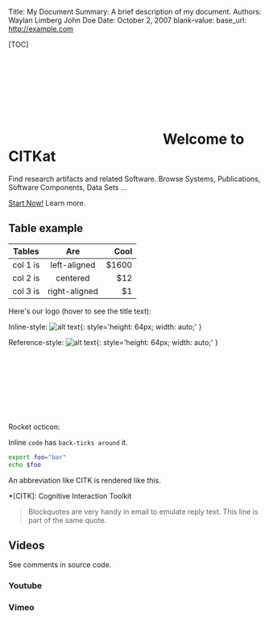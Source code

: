Title:   My Document
Summary: A brief description of my document.
Authors: Waylan Limberg
         John Doe
Date:    October 2, 2007
blank-value: 
base_url: http://example.com

[TOC]

# <svg class="octicon octicon-rocket"><use href="#rocket"></use></svg> Welcome to CITKat

Find research artifacts and related Software.
Browse Systems, Publications, Software Components, Data Sets ...

[Start Now!](tutorials/foo "title foo") Learn more.

## Table example


| Tables   |      Are      |  Cool |
|----------|:-------------:|------:|
| col 1 is |  left-aligned | $1600 |
| col 2 is |    centered   |   $12 |
| col 3 is | right-aligned |    $1 |

Here's our logo (hover to see the title text):

Inline-style: 
![alt text](/static/img/Circle-icons-rocket.svg "Logo Title Text 1"){: style='height: 64px; width: auto;' }

Reference-style: 
![alt text][logo]{: style='height: 64px; width: auto;' }

[logo]: /static/img/Circle-icons-rocket.svg "Logo Title Text 2"

Rocket octicon: 
<svg class="octicon octicon-rocket">
  <use href="#rocket"></use>
</svg>


Inline `code` has `back-ticks around` it.


```bash
export foo="bar"
echo $foo
```

An abbreviation like CITK is rendered like this.

*[CITK]: Cognitive Interaction Toolkit

> Blockquotes are very handy in email to emulate reply text.
> This line is part of the same quote.

## Videos
See comments in source code.
### Youtube
<!--
<iframe type="text/html" 
  width="640" height="360"
  src="http://www.youtube.com/embed/M7lc1UVf-VE"
  frameborder="0" allowfullscreen></iframe>
-->
### Vimeo
<!--
<iframe type="text/html"
  width="640" height="360" 
  src="https://player.vimeo.com/video/120420019" 
  frameborder="0" allowfullscreen></iframe>
-->